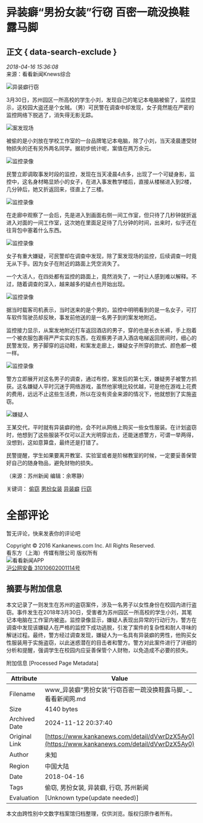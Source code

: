 # 异装癖“男扮女装”行窃 百密一疏没换鞋露马脚

## 正文 { data-search-exclude }


_2018-04-16 15:36:08_  
来源：看看新闻Knews综合

![异装癖行窃](https://p.statickksmg.com/image/2017/05/22/ded7ee9551e460d16304e7fd26793330.png)

3月30日，苏州园区一所高校的学生小刘，发现自己的笔记本电脑被偷了，监控显示，这校园大盗还是个女贼。（男）可民警在调查中却发现，女子竟然能在严密的监控网络下脱逃了，消失得无影无踪。

![案发现场](https://p.statickksmg.com/image/2018/04/16/c8df65d3fde05ce6f0001439d04e6386.png)

被偷的是小刘放在学校工作室的一台品牌笔记本电脑，除了小刘，当天凌晨遭受财物损失的还有另外两名同学。据初步统计呢，案值在两万余元。

![监控录像](https://p.statickksmg.com/image/2018/04/16/54d4e5801c33df85de1b3ea3c01d7479.png)

民警立即调取事发时段的监控，发现在当天凌晨4点多，出现了一个可疑身影，监控中，这名身材略显娇小的女子，在进入事发教学楼后，直接从楼梯进入到2楼，几分钟后，她又折返回来，径直上了三楼。

![监控录像](https://p.statickksmg.com/image/2018/04/16/77b5825f2c85945cd725f0a6a8e62a3e.png)

在走廊中观察了一会后，先是进入到画面右侧一间工作室，但只待了几秒钟就折返进入对面的一间工作室，这次她在里面足足待了几分钟的时间，出来时，似乎还在往背包中塞着什么东西。

![监控录像](https://p.statickksmg.com/image/2018/04/16/7529216237271e61e401a3e25ebdfef4.png)

女子有重大嫌疑，可民警却在调查中发现，除了案发现场的监控，后续调查一时竟无从下手。因为女子在附近的路面上凭空消失了。

一个大活人，在四处都有监控的路面上，竟然消失了，一时让人感到难以解释。不过，随着调查的深入，越来越多的疑点也开始出现。

![监控录像](https://p.statickksmg.com/image/2018/04/16/342b90c5b2f5e7bfe3ef79feeb7158d4.png)

据当时载客司机表示，当时送来的是个男的，监控中明明看到的是一名女子，可打车软件驾驶员却反映，事发前他送的是一名男子到的案发地附近。

监控接力显示，从案发地附近打车返回酒店的男子，穿的也是长衣长裤，手上抱着一个被衣服包裹得严严实实的东西，在观察男子进入酒店电梯返回房间时，细心的民警发现，男子脚穿的运动鞋，和案发走廊上，嫌疑女子所穿的款式、颜色都一模一样。

![监控录像](https://p.statickksmg.com/image/2018/04/16/23077390db3246143913e3d1b8d611e4.png)

警方立即展开对这名男子的调查，通过布控，案发后的第七天，嫌疑男子被警方抓获。这名嫌疑人平时沉迷于网络游戏，虽然他家境比较优越，可是他在游戏上花费的费用，远远不止这些生活费，所以在没有资金来源的情况下，他就想到了实施盗窃。

![嫌疑人](https://p.statickksmg.com/image/2018/04/16/64691e0a6df45d68a1be5b4d75d31784.png)

王某交代，平时就有异装癖的他，会不时从网络上购买一些女性服装。在计划盗窃时，他想到了这些服装不仅可以正大光明穿出去，还能迷惑警方，可谓一举两得，没想到，这如意算盘，最终还是打错了。

民警提醒，学生如果要离开教室、实验室或者是阶梯教室的时候，一定要妥善保管好自己的随身物品，避免财物的损失。

（来源：苏州新闻 编辑：余寒静）

关键词： [偷窃](https://kankanhao/417my5rQ9Jg) [男扮女装](https://kankanhao/417my5rQ9Jg) [异装癖](https://kankanhao/417my5rQ9Jg) [行窃](https://kankanhao/417my5rQ9Jg)

# 全部评论

暂无评论，快来发表你的评论吧

Copyright © 2016 Kankanews.com Inc. All Rights Reserved.  
看东方（上海）传媒有限公司 版权所有  
![看看新闻APP](https://skin.kankanews.com/kknews/img/img_app_code.png)  
[沪公网安备 31010602001114号](https://www.beian.gov.cn/portal/registerSystemInfo?recordcode=31010602001114)

## 摘要与附加信息

<!-- tcd_abstract -->
本文记录了一则发生在苏州的盗窃案件，涉及一名男子以女性身份在校园内进行盗窃。事件发生在2018年3月30日，受害者为苏州园区一所高校的学生小刘，其笔记本电脑在工作室内被盗。监控录像显示，嫌疑人表现出异常的行动行为，警方在调查中发现该嫌疑人在严格的监控下成功逃脱，引发了案件的复杂性和耐人寻味的解谜过程。最终，警方经过调查发现，嫌疑人为一名具有异装癖的男性，他购买女性服装用于实施盗窃，以此迷惑潜在的目击者和警方。警方对此案件进行了详细的分析和提醒，强调学生在校园内应妥善保管个人财物，以免造成不必要的损失。
<!-- tcd_abstract_end -->

附加信息 [Processed Page Metadata]

| Attribute       | Value                                  |
|-----------------|----------------------------------------|
| Filename        | www_异装癖“男扮女装”行窃百密一疏没换鞋露马脚_-_看看新闻网.md                             |
| Size            | 4140 bytes                           |
| Archived Date   | 2024-11-12 20:37:40                             |
| Original Link   | [https://www.kankanews.com/detail/dVwrDzX5Ay0](https://www.kankanews.com/detail/dVwrDzX5Ay0)                       |
| Author          | 未知                               |
| Region          | 中国大陆                               |
| Date            | 2018-04-16                                 |
| Tags            | 偷窃, 男扮女装, 异装癖, 行窃, 苏州新闻                                 |
| Evaluation            | [Unknown type(update needed)]                                 |
<!-- tcd_table_end -->

本文由跨性别中文数字档案馆归档整理，仅供浏览。版权归原作者所有。
